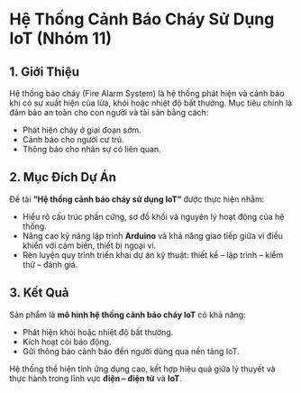 # Hệ Thống Cảnh Báo Cháy Sử Dụng IoT (Nhóm 11)

## 1. Giới Thiệu
Hệ thống báo cháy (Fire Alarm System) là hệ thống phát hiện và cảnh báo khi có sự xuất hiện của lửa, khói hoặc nhiệt độ bất thường. Mục tiêu chính là đảm bảo an toàn cho con người và tài sản bằng cách:
- Phát hiện cháy ở giai đoạn sớm.  
- Cảnh báo cho người cư trú.  
- Thông báo cho nhân sự có liên quan.

## 2. Mục Đích Dự Án
Đề tài **“Hệ thống cảnh báo cháy sử dụng IoT”** được thực hiện nhằm:
- Hiểu rõ cấu trúc phần cứng, sơ đồ khối và nguyên lý hoạt động của hệ thống.  
- Nâng cao kỹ năng lập trình **Arduino** và khả năng giao tiếp giữa vi điều khiển với cảm biến, thiết bị ngoại vi.  
- Rèn luyện quy trình triển khai dự án kỹ thuật: thiết kế – lập trình – kiểm thử – đánh giá.

## 3. Kết Quả
Sản phẩm là **mô hình hệ thống cảnh báo cháy IoT** có khả năng:
- Phát hiện khói hoặc nhiệt độ bất thường.  
- Kích hoạt còi báo động.  
- Gửi thông báo cảnh báo đến người dùng qua nền tảng IoT.  

Hệ thống thể hiện tính ứng dụng cao, kết hợp hiệu quả giữa lý thuyết và thực hành trong lĩnh vực **điện – điện tử** và **IoT**.
